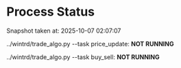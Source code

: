 # Process Status

Snapshot taken at: 2025-10-07 02:07:07

../wintrd/trade_algo.py --task price_update: **NOT RUNNING**

../wintrd/trade_algo.py --task buy_sell: **NOT RUNNING**


